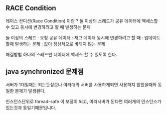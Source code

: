 ## RACE Condition 
레이스 컨디션(Race Condition) 이란 ?
둘 이상의 스레드가 공유 데이터에 액세스할 수 있고 동시에 변경하려고 할 때 발생하는 문제

둘 이상의 스레드 : 요청
공유 데이터 : 재고 데이터
동시에 변경하려고 할 때 : 업데이트 할때
발생하는 문제 : 값이 정상적으로 바뀌지 않는 문제


해결방법
하나의 스레드만 데이터에 액세스 할 수 있도록 한다.

## java synchronized 문제점
서버가 1대일때는 되는듯싶으나 여러대의 서버를 사용하게되면 사용하지 않았을때와 동일한 문제가 발생된다.

인스턴스단위로 thread-safe 이 보장이 되고, 여러서버가 된다면 여러개의 인스턴스가 있는것과 동일기때문입니다.
